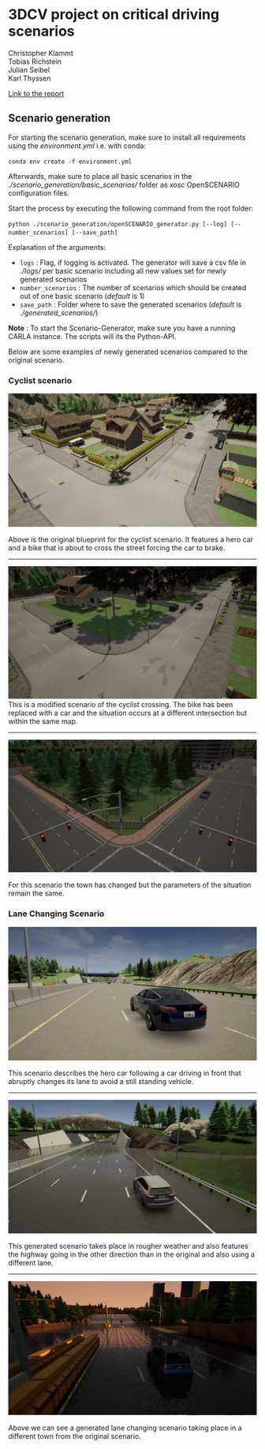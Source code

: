 # 3DCV project on critical driving scenarios

Christopher Klammt  
Tobias Richstein  
Julian Seibel  
Karl Thyssen


[Link to the report](report/report.pdf)


## Scenario generation

For starting the scenario generation, make sure to install all requirements using the *environment.yml* i.e. with conda:

`` conda env create -f environment.yml ``

Afterwards, make sure to place all basic scenarios in the *./scenario_generation/basic_scenarios/* folder as *xosc* OpenSCENARIO configuration files.

Start the process by executing the following command from the root folder:

``python ./scenario_generation/openSCENARIO_generator.py [--log] [--number_scenarios] [--save_path]``

Explanation of the arguments:
* ``logs`` : Flag, if logging is activated. The generator will save a csv file in *./logs/* per basic scenario including all new values set for newly generated scenarios
* ``number_scenarios`` : The number of scenarios which should be created out of one basic scenario (*default* is 1)
* ``save_path`` : Folder where to save the generated scenarios (*default* is *./generated_scenarios/*)

**Note** : To start the Scenario-Generator, make sure you have a running CARLA instance. The scripts will its the Python-API.

Below are some examples of newly generated scenarios compared to the original scenario.

### Cyclist scenario
![Original cyclist scenario](report/figures/generated/cyclist_original.PNG)

Above is the original blueprint for the cyclist scenario. It features a hero car and a bike that is about to cross the street forcing the car to brake.

---

![Modified cyclist scenario in same town](report/figures/generated/cyclist_1.PNG)
This is a modified scenario of the cyclist crossing. The bike has been replaced with a car and the situation occurs at a different intersection but within the same map.

---

![Modified cyclist scenario in different town](report/figures/generated/cyclist_2.PNG)

For this scenario the town has changed but the parameters of the situation remain the same.


### Lane Changing Scenario

![Original lane changing scenario](report/figures/generated/lanechange_original.PNG)

This scenario describes the hero car following a car driving in front that abruptly changes its lane to avoid a still standing vehicle.

---

![Modified lane changing scenario in same town](report/figures/generated/lanechange_1.PNG)

This generated scenario takes place in rougher weather and also features the highway going in the other direction than in the original and also using a different lane.

---

![Modified lane changing scenario in a different town](report/figures/generated/lanechange_2.PNG)

Above we can see a generated lane changing scenario taking place in a different town from the original scenario.

